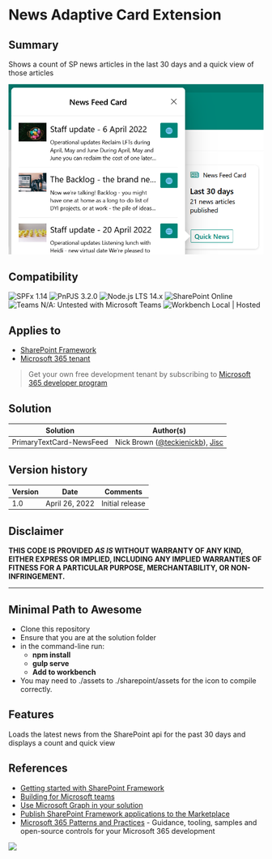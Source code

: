 # News Adaptive Card Extension

## Summary

Shows a count of SP news articles in the last 30 days and a quick view of those articles

![Screenshot of the Viva News Feed Card](./assets/Screenshot-2022-04-27-095421.png "Viva News Feed Card")

## Compatibility

![SPFx 1.14](https://img.shields.io/badge/SPFx-1.14.0-green.svg)
![PnPJS 3.2.0](https://img.shields.io/badge/PnPjs-3.2.0-green.svg)
![Node.js LTS 14.x](https://img.shields.io/badge/Node.js-LTS%2014.x-green.svg)
![SharePoint Online](https://img.shields.io/badge/SharePoint-Online-yellow.svg)
![Teams N/A: Untested with Microsoft Teams](https://img.shields.io/badge/Teams-N%2FA-lightgrey.svg "Untested with Microsoft Teams")
![Workbench Local | Hosted](https://img.shields.io/badge/Workbench-Local%20%7C%20Hosted-green.svg)

## Applies to

- [SharePoint Framework](https://aka.ms/spfx)
- [Microsoft 365 tenant](https://docs.microsoft.com/en-us/sharepoint/dev/spfx/set-up-your-developer-tenant)

> Get your own free development tenant by subscribing to [Microsoft 365 developer program](http://aka.ms/o365devprogram)

## Solution

Solution|Author(s)
--------|---------
PrimaryTextCard-NewsFeed | Nick Brown ([@teckienickb](https://twitter.com/teckienickb)), [Jisc](https://www.jisc.ac.uk)

## Version history

Version|Date|Comments
-------|----|--------
1.0|April 26, 2022|Initial release

## Disclaimer

**THIS CODE IS PROVIDED *AS IS* WITHOUT WARRANTY OF ANY KIND, EITHER EXPRESS OR IMPLIED, INCLUDING ANY IMPLIED WARRANTIES OF FITNESS FOR A PARTICULAR PURPOSE, MERCHANTABILITY, OR NON-INFRINGEMENT.**

---

## Minimal Path to Awesome

- Clone this repository
- Ensure that you are at the solution folder
- in the command-line run:
  - **npm install**
  - **gulp serve**
  - **Add to workbench**
- You may need to ./assets to ./sharepoint/assets for the icon to compile correctly.

## Features

Loads the latest news from the SharePoint api for the past 30 days and displays a count and quick view

## References

- [Getting started with SharePoint Framework](https://docs.microsoft.com/en-us/sharepoint/dev/spfx/set-up-your-developer-tenant)
- [Building for Microsoft teams](https://docs.microsoft.com/en-us/sharepoint/dev/spfx/build-for-teams-overview)
- [Use Microsoft Graph in your solution](https://docs.microsoft.com/en-us/sharepoint/dev/spfx/web-parts/get-started/using-microsoft-graph-apis)
- [Publish SharePoint Framework applications to the Marketplace](https://docs.microsoft.com/en-us/sharepoint/dev/spfx/publish-to-marketplace-overview)
- [Microsoft 365 Patterns and Practices](https://aka.ms/m365pnp) - Guidance, tooling, samples and open-source controls for your Microsoft 365 development
<img src="https://pnptelemetry.azurewebsites.net/sp-dev-fx-aces/samples/PrimaryTextCard-NewsFeed" />
